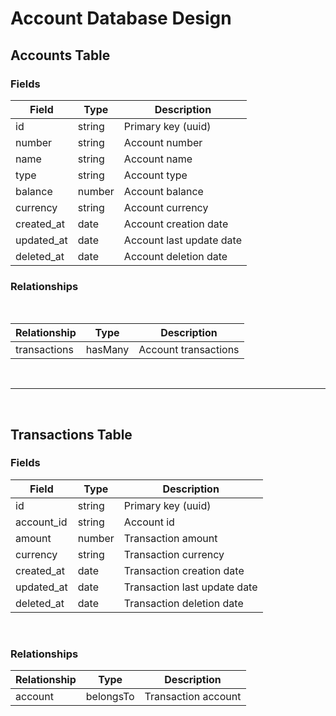 # Account Database Design

## Accounts Table

### Fields
<!-- table -->
| Field | Type | Description |
| --- | --- | --- |
| id | string | Primary key (uuid) |
| number | string | Account number |
| name | string | Account name |
| type | string | Account type |
| balance | number | Account balance |
| currency | string | Account currency |
| created_at | date | Account creation date |
| updated_at | date | Account last update date |
| deleted_at | date | Account deletion date |
<!-- /table -->

### Relationships

<br>

<!-- table -->
| Relationship | Type | Description |
| --- | --- | --- |
| transactions | hasMany | Account transactions |
<!-- /table -->

<br>

----
<br>

## Transactions Table

### Fields

<!-- table -->
| Field | Type | Description |
| --- | --- | --- |
| id | string | Primary key (uuid) |
| account_id | string | Account id |
| amount | number | Transaction amount |
| currency | string | Transaction currency |
| created_at | date | Transaction creation date |
| updated_at | date | Transaction last update date |
| deleted_at | date | Transaction deletion date |
<!-- /table -->

<br>

### Relationships

<!-- table -->
| Relationship | Type | Description |
| --- | --- | --- |
| account | belongsTo | Transaction account |
<!-- /table -->